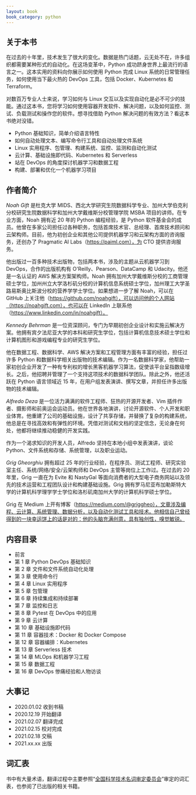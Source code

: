 ```yaml
---
layout: book
book_category: python
---
```


## 关于本书

在过去的十年里，技术发生了很大的变化。数据是热门话题，云无处不在，许多组织都需要某种形式的自动化。在这场变革中，Python 成功跻身世界上最流行的语言之一。这本实用的资料向你展示如何使用 Python 完成 Linux 系统的日常管理任务，如何使用当下最火热的 DevOps 工具，包括 Docker、Kubernetes 和 Terraform。

对数百万专业人士来说，学习如何与 Linux 交互以及实现自动化是必不可少的技能。通过这本书，您将学习如何使用容器开发软件、解决问题，以及如何监控、测试、负载测试和操作您的软件。想寻找借助 Python 解决问题的有效方法？看这本书绝对没错。

- Python 基础知识，简单介绍语言特性
- 如何自动处理文本、编写命令行工具和自动处理文件系统
- Linux 实用程序、包管理、构建系统、监控、监测和自动化测试
- 云计算、基础设施即代码、Kubernetes 和 Serverless
- 站在 DevOps 的角度探讨机器学习和数据工程
- 构建、部署和优化一个机器学习项目

## 作者简介

*Noah Gift* 是杜克大学 MIDS、西北大学研究生院数据科学专业、加州大学伯克利分校研究生院数据科学和加州大学戴维斯分校管理学院 MSBA 项目的讲师。在专业方面，Noah 拥有近 20 年的 Python 编程经验，是 Python 软件基金会的成员。他曾在多家公司担任过各种职务，包括首席技术官、总经理、首席技术顾问和云架构师。目前，他为初创企业和其他公司提供机器学习和云架构方面的咨询服务，还创办了 Pragmatic AI Labs（https://paiml.com），为 CTO 提供咨询服务。

他出版过一百多种技术出版物，包括两本书，涉及的主题从云机器学习到 DevOps，合作的出版机构有 O'Reilly、Pearson、DataCamp 和 Udacity。他还是一名认证的 AWS 解决方案架构师。Noah 拥有加州大学戴维斯分校的工商管理硕士学位，加州州立大学洛杉矶分校的计算机信息系统硕士学位，加州理工大学圣路易斯奥比斯波分校的营养学学士学位。如果想进一步了解 Noah，可以在 GitHub 上关注他（https://github.com/noahgift），可以访问他的个人网站（https://noahgift.com），也可以在 LinkedIn 上联系他（https://www.linkedin.com/in/noahgift）。

*Kennedy Behrman* 是一位资深顾问，专门为早期初创企业设计和实施云解决方案。他拥有宾夕法尼亚大学的本科和研究生学位，包括计算机信息技术硕士学位和计算机图形和游戏编程专业的研究生学位。

他在数据工程、数据科学、AWS 解决方案和工程管理方面有丰富的经验，担任过许多 Python 和数据科学相关出版物的技术编辑。作为一名数据科学家，他帮助一家初创企业开发了一种有专利权的增长黑客机器学习算法，促使该平台呈指数级增长。之后，他招聘并管理了一个支持这项技术的数据科学团队。除此之外，他还活跃在 Python 语言领域近 15 年，在用户组发表演讲、撰写文章，并担任许多出版物的技术编辑。

*Alfredo Deza* 是一位活力满满的软件工程师、狂热的开源开发者、Vim 插件作者、摄影师和前奥运会运动员。他在世界各地演讲，讨论开源软件、个人开发和职业体育。他重建了公司的基础设施，设计了共享存储，并替换了复杂的构建系统，他总是在寻找高效和有弹性的环境。凭借对测试和文档的坚定信念，无论身在何处，他都将继续推动稳健的开发实践。

作为一个渴求知识的开发人员，Alfredo 坚持在本地小组中发表演讲，谈论 Python、文件系统和存储、系统管理，以及职业运动。

*Grig Gheorghiu* 拥有超过 25 年的行业经验，在程序员、测试工程师、研究实验室主任、系统/网络/安全/云架构师和 DevOps 主管等岗位上工作过。在过去的 20 年里，Grig 一直在为 Evite 和 NastyGal 等面向消费者的大型电子商务网站以及领先的技术运营和工程团队设计和构建基础设施。Grig 拥有罗马尼亚布加勒斯特大学的计算机科学理学学士学位和洛杉矶南加州大学的计算机科学硕士学位。

Grig 在 Medium 上开有博客（https://medium.com/@griggheo），文章涉及编程、云计算、系统管理、数据分析，以及自动化测试工具和技术。他相信自己曾经得到的一块幸运饼上的话是对的：他的头脑充满创意，具有独创性，嗅觉敏锐。

## 内容目录

- 前言
- 第 1 章 Python DevOps 基础知识
- 第 2 章 文件和文件系统自动化处理
- 第 3 章 使用命令行
- 第 4 章 Linux 实用程序
- 第 5 章 包管理
- 第 6 章 持续集成和持续部署
- 第 7 章 监控和日志
- 第 8 章 Pytest 在 DevOps 中的应用
- 第 9 章 云计算
- 第 10 章 基础设施即代码
- 第 11 章 容器技术：Docker 和 Docker Compose
- 第 12 章 容器编排：Kubernetes 
- 第 13 章 Serverless 技术 
- 第 14 章 MLOps 和机器学习工程
- 第 15 章 数据工程
- 第 16 章 DevOps 惨痛经验和人物访谈

## 大事记

- 2020.01.02 收到书稿
- 2020.12.19 开始翻译
- 2021.02.07 翻译完成
- 2021.02.15 校对完成
- 2021.02.18 交稿
- 2021.xx.xx 出版

## 词汇表

书中有大量术语，翻译过程中主要参照“[全国科学技术名词审定委员会](http://www.term.gov.cn/)”审定的词汇表，也参阅了已出版的相关书籍。
